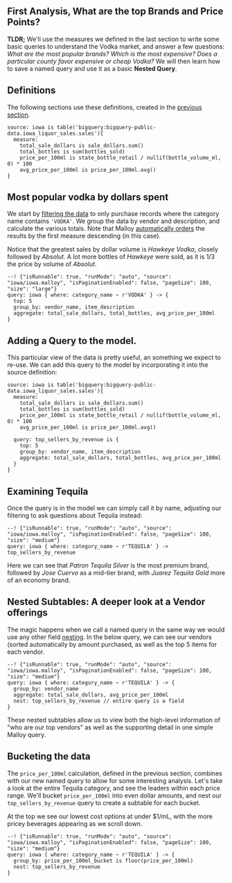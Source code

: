 ## First Analysis, What are the top Brands and Price Points?

**TLDR;** We'll use the measures we defined in the last section to write some basic queries to understand the Vodka market, and answer a few questions:  *What are the most popular brands?  Which is the most expensive?  Does a particular county favor expensive or cheap Vodka?*  We will then learn how to save a named query and use it as a basic **Nested Query**.

## Definitions
The following sections use these definitions, created in the [previous
section](step2.md).

```malloy
source: iowa is table('bigquery:bigquery-public-data.iowa_liquor_sales.sales'){
  measure:
    total_sale_dollars is sale_dollars.sum()
    total_bottles is sum(bottles_sold)
    price_per_100ml is state_bottle_retail / nullif(bottle_volume_ml, 0) * 100
    avg_price_per_100ml is price_per_100ml.avg()
}
```

## Most popular vodka by dollars spent
We start by  [filtering the data](../../language/filters.md) to only purchase records where the category name contains `'VODKA'`.  We group the data by vendor and description, and calculate the various totals. Note that Malloy [automatically orders](../../patterns/order_by.md) the results by the first measure descending (in this case).

Notice that the greatest sales by dollar volume is *Hawkeye Vodka*, closely followed by *Absolut*.  A lot more bottles of *Hawkeye* were sold, as it is 1/3 the price by volume of *Absolut*.

```malloy
--! {"isRunnable": true, "runMode": "auto", "source": "iowa/iowa.malloy", "isPaginationEnabled": false, "pageSize": 100, "size": "large"}
query: iowa { where: category_name ~ r'VODKA' } -> {
  top: 5
  group_by: vendor_name, item_description
  aggregate: total_sale_dollars, total_bottles, avg_price_per_100ml
}
```

## Adding a Query to the model.
This particular view of the data is pretty useful, an something we expect to re-use.  We can add this query to the model by incorporating it into the source definition:

```malloy
source: iowa is table('bigquery:bigquery-public-data.iowa_liquor_sales.sales'){
  measure:
    total_sale_dollars is sale_dollars.sum()
    total_bottles is sum(bottles_sold)
    price_per_100ml is state_bottle_retail / nullif(bottle_volume_ml, 0) * 100
    avg_price_per_100ml is price_per_100ml.avg()

  query: top_sellers_by_revenue is {
    top: 5
    group_by: vendor_name, item_description
    aggregate: total_sale_dollars, total_bottles, avg_price_per_100ml
  }
}
```

## Examining Tequila

Once the query is in the model we can simply call it by name, adjusting our filtering to ask questions about Tequila instead:


```malloy
--! {"isRunnable": true, "runMode": "auto", "source": "iowa/iowa.malloy", "isPaginationEnabled": false, "pageSize": 100, "size": "medium"}
query: iowa { where: category_name ~ r'TEQUILA' } -> top_sellers_by_revenue
```

Here we can see that *Patron Tequila Silver* is the most premium brand, followed by *Jose Cuervo* as a mid-tier  brand, with *Juarez Tequila Gold* more of an economy brand.

## Nested Subtables: A deeper look at a Vendor offerings
The magic happens when we call a named query in the same way we would use any other field [nesting](nesting.md). In the below query, we can see our vendors (sorted automatically by amount purchased, as well as the top 5 items for each vendor.


```malloy
--! {"isRunnable": true, "runMode": "auto", "source": "iowa/iowa.malloy", "isPaginationEnabled": false, "pageSize": 100, "size": "medium"}
query: iowa { where: category_name ~ r'TEQUILA' } -> {
  group_by: vendor_name
  aggregate: total_sale_dollars, avg_price_per_100ml
  nest: top_sellers_by_revenue // entire query is a field
}
```

These nested subtables allow us to view both the high-level information of "who are our top vendors" as well as the supporting detail in one simple Malloy query.

## Bucketing the data
The `price_per_100ml` calculation, defined in the previous section, combines with our new named query to allow for some interesting analysis. Let's take a look at the entire Tequila category, and see the leaders within each price range.  We'll bucket `price_per_100ml` into even dollar amounts, and nest our `top_sellers_by_revenue` query to create a subtable for each bucket.

At the top we see our lowest cost options at under $1/mL, with the more pricey beverages appearing as we scroll down.

```malloy
--! {"isRunnable": true, "runMode": "auto", "source": "iowa/iowa.malloy", "isPaginationEnabled": false, "pageSize": 100, "size": "medium"}
query: iowa { where: category_name ~ r'TEQUILA' } -> {
  group_by: price_per_100ml_bucket is floor(price_per_100ml)
  nest: top_sellers_by_revenue
}
```

